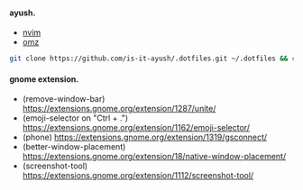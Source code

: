#### ayush.

- [nvim](https://github.com/neovim/neovim/wiki/Building-Neovim)
- [omz](https://github.com/ohmyzsh/ohmyzsh/tree/master#basic-installation)

```sh
git clone https://github.com/is-it-ayush/.dotfiles.git ~/.dotfiles && cd ~/.dotfiles && chmod +x install && bash install
```

#### gnome extension.

- (remove-window-bar) https://extensions.gnome.org/extension/1287/unite/
- (emoji-selector on "Ctrl + .") https://extensions.gnome.org/extension/1162/emoji-selector/
- (phone) https://extensions.gnome.org/extension/1319/gsconnect/
- (better-window-placement) https://extensions.gnome.org/extension/18/native-window-placement/
- (screenshot-tool) https://extensions.gnome.org/extension/1112/screenshot-tool/
